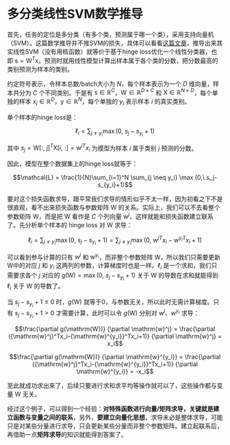 # 多分类线性SVM数学推导

首先，任务的定位是多分类（有多个类，预测属于哪一个类），采用支持向量机（SVM）。这篇数学推导并不推SVM的损失，具体可以看看[这篇文章](https://zhuanlan.zhihu.com/p/31652569)，推导出来其实线性SVM（没有用核函数）就等价于基于hinge loss优化一个线性分类器，也即 $\mathrm{s} = \mathrm{W}^T\mathrm{x}$。预测时就用线性模型计算出样本属于各个类的分数，把分数最高的类别预测为样本的类别。

约定符号表示，令样本总数/batch大小为 $N$，每个样本表示为一个 $D$ 维向量，样本共分为 $C$ 个不同类别。于是有 $\mathrm{s} \in \mathbb{R}^{C}$，$\mathrm{W} \in \mathbb{R}^{D \times C}$ 和 $\mathrm{X} \in \mathbb{R}^{N \times D}$，每个单独的样本 $x_i \in \mathbb{R}^{D}$，$\mathrm{y} \in \mathbb{R}^N$，每个单独的 $y_i$ 表示样本 $i$ 的真实类别。

单个样本的hinge loss是：

$$\ell_i = \sum_{j \neq y_i} \max (0,\ s_j-s_{y_i}+1)$$

其中 $s_j =\mathrm{W}[:,\  j]^T\mathrm{X}[i,\ :] = {\mathrm{w}^j}^Tx_i$ 为模型为样本 $i$ 属于类别 $j$ 预测的分数。

因此，模型在整个数据集上的hinge loss就等于：

$$\mathcal{L} = \frac{1}{N}\sum_{i=1}^N \sum_{j \neq y_i} \max (0,\ s_j-s_{y_i}+1)$$

要对这个损失函数求导，跟平常我们求导的情形似乎不太一样，因为初看之下不是很直观，看不出来损失函数与参数矩阵 $\mathrm{W}$ 的关系。实际上，我们可以不去看整个参数矩阵 $\mathrm{W}$，而是把 $\mathrm{W}$ 看作是 $C$ 个列向量 $\mathrm{w}^j$，这样就能和损失函数建立联系了。先分析单个样本的 hinge loss 对 $\mathrm{W}$ 求导：

$$\ell_i = \sum_{j \neq y_i} \max (0,\ s_j-s_{y_i}+1) = \sum_{j \neq y_i} \max (0,\ {\mathrm{w}^j}^Tx_i-{\mathrm{w}^{y_i}}^Tx_i+1)$$

可以看到参与计算的只有 $\mathrm{w}^j$ 和 $\mathrm{w}^{y_i}$，而非整个参数矩阵 $\mathrm{W}$，所以我们只需要更新  $\mathrm{W}$中的对应 $j$ 和 $y_i$ 这两列的参数，计算梯度时也是一样。$\ell_i$ 是一个求和，我们只需要求各个 $j$ 对应的 $g(\mathrm{W}) = \max (0,\ s_j-s_{y_i}+1)$ 关于 $\mathrm{W}$ 的导数在求和就能得到 $\ell_i$ 关于 $\mathrm{W}$ 的导数了。

当 $s_j-s_{y_i}+1 \le 0$ 时，$g(\mathrm{W})$ 就等于0，与参数无关，所以此时无需计算梯度。只有 $s_j-s_{y_i}+1 \gt 0$ 才需要计算，此时可以令 $g(\mathrm{W})$ 分别对 $\mathrm{w}^j$、$\mathrm{w}^{y_i}$ 求导：

$$\frac{\partial g(\mathrm{W})} {\partial \mathrm{w}^j} = \frac{\partial ({\mathrm{w}^j}^Tx_i-{\mathrm{w}^{y_i}}^Tx_i+1)} {\partial \mathrm{w}^j} = x_i$$

$$\frac{\partial g(\mathrm{W})} {\partial \mathrm{w}^{y_i}} = \frac{\partial ({\mathrm{w}^j}^Tx_i-{\mathrm{w}^{y_i}}^Tx_i+1)} {\partial \mathrm{w}^{y_i}} = -x_i$$

至此就成功求出来了，后续只要进行求和求平均等操作就可以了，这些操作都与变量 $\mathrm{W}$ 无关。

经过这个例子，可以得到一个经验：**对特殊函数进行向量/矩阵求导，关键就是建立函数与变量之间的联系**，另外，**要建立向量化思想**，求导未必是整体求导，可能只是对某些分量进行求导，只会更新某些分量而非整个参数矩阵。建立起联系后，再借助一点**矩阵求导**的知识就能得到答案了。